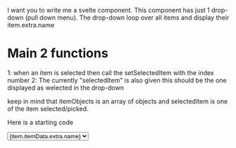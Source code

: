 
I want you to write me a svelte component.
This component has just 1 drop-down (pull down menu).
The drop-down loop over all items and display their item.extra.name

Main 2 functions
================
1: when an item is selected then call the setSelectedItem with the index number
2: The currently "selectedItem" is also given this should be the one displayed as welected in the drop-down

keep in mind that itemObjects is an array of objects and selectedItem is one of the item selected/picked.

Here is a starting code


<script>
//@ts-nocheck

///////////////////////////////////////////////////////   
export let itemObjects;
export let selectedItem;
export let setSelectedItem;

</script>

<select class="bg-stone-700 text-white m-1 p-2 rounded-md border-2 border-white" id="" 
on:change={setSelectedItem}>
    {#each itemObjects as item, index}
        <option class="" value={index}>
            {item.itemData.extra.name}
        </option>
    {/each}
</select>


